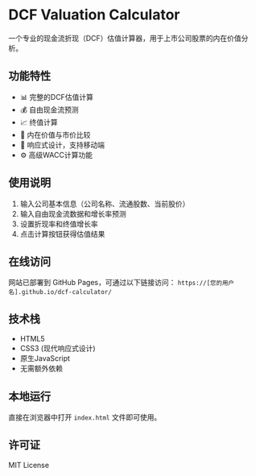 # DCF Valuation Calculator

一个专业的现金流折现（DCF）估值计算器，用于上市公司股票的内在价值分析。

## 功能特性

- 📊 完整的DCF估值计算
- 💰 自由现金流预测
- 📈 终值计算
- 🎯 内在价值与市价比较
- 📱 响应式设计，支持移动端
- ⚙️ 高级WACC计算功能

## 使用说明

1. 输入公司基本信息（公司名称、流通股数、当前股价）
2. 输入自由现金流数据和增长率预测
3. 设置折现率和终值增长率
4. 点击计算按钮获得估值结果

## 在线访问

网站已部署到 GitHub Pages，可通过以下链接访问：
`https://[您的用户名].github.io/dcf-calculator/`

## 技术栈

- HTML5
- CSS3 (现代响应式设计)
- 原生JavaScript
- 无需额外依赖

## 本地运行

直接在浏览器中打开 `index.html` 文件即可使用。

## 许可证

MIT License
